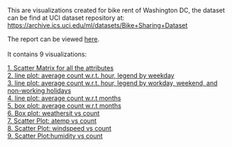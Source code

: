 This are visualizations created for bike rent of Washington DC, the dataset can be find at UCI dataset repository at:
https://archive.ics.uci.edu/ml/datasets/Bike+Sharing+Dataset

The report can be viewed [here](https://github.com/yang0339/Python3-SMARTChallenge-BikeRent/blob/master/Report.pdf).<br/>
<br/>
It contains 9 visualizations:

[1. Scatter Matrix for all the attributes](https://github.com/yang0339/Python3-SMARTChallenge-BikeRent/blob/master/1%20Scatter%20Matrix.png)<br/>
[2. line plot: average count w.r.t. hour, legend by weekday](https://github.com/yang0339/Python3-SMARTChallenge-BikeRent/blob/master/2%20line%20plot%20avg_count%20vs%20hour.png)<br/>
[3. line plot: average count w.r.t. hour, legend by workday, weekend, and non-working holidays](https://github.com/yang0339/Python3-SMARTChallenge-BikeRent/blob/master/3%20line%20plot%20avg_count%20vs%20hour%20(non-working%20day).png)<br/>
[4. line plot: average count w.r.t months](https://github.com/yang0339/Python3-SMARTChallenge-BikeRent/blob/master/4%20line%20plot%20avg_count%20vs%20month.png)<br/>
[5. box plot: average count w.r.t months](https://github.com/yang0339/Python3-SMARTChallenge-BikeRent/blob/master/5%20boxplot%20avg_count%20vs%20month.png)<br/>
[6. Box plot: weathersit vs count](https://github.com/yang0339/Python3-SMARTChallenge-BikeRent/blob/master/6%20boxplot%20weathersit%20vs%20count.png)<br/>
[7. Scatter Plot: atemp vs count](https://github.com/yang0339/Python3-SMARTChallenge-BikeRent/blob/master/7%20Scatter%20Plot%20atemp%20vs%20count.png)<br/>
[8. Scatter Plot: windspeed vs count](https://github.com/yang0339/Python3-SMARTChallenge-BikeRent/blob/master/8%20Scatter%20Plot%20windspeed%20vs%20count.png)<br/>
[9. Scatter Plot:humidity vs count](https://github.com/yang0339/Python3-SMARTChallenge-BikeRent/blob/master/9%20Scatter%20Plot%20humidity%20vs%20count.png)
